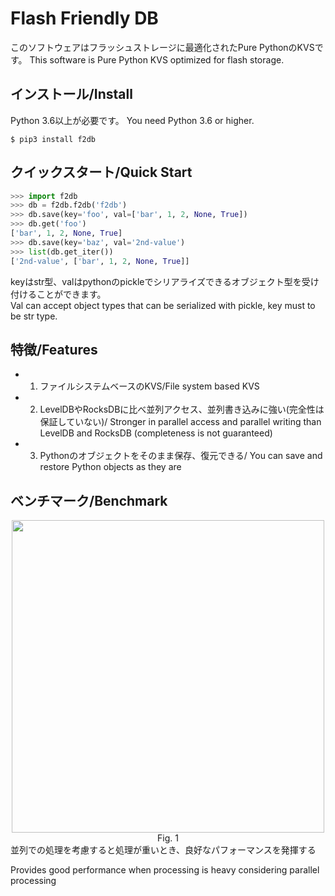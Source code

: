 # Flash Friendly DB

このソフトウェアはフラッシュストレージに最適化されたPure PythonのKVSです。 
This software is Pure Python KVS optimized for flash storage.

## インストール/Install
Python 3.6以上が必要です。 
You need Python 3.6 or higher.  

```console
$ pip3 install f2db
```

## クイックスタート/Quick Start

```python
>>> import f2db
>>> db = f2db.f2db('f2db')
>>> db.save(key='foo', val=['bar', 1, 2, None, True])
>>> db.get('foo')
['bar', 1, 2, None, True]
>>> db.save(key='baz', val='2nd-value')
>>> list(db.get_iter())
['2nd-value', ['bar', 1, 2, None, True]]
```
keyはstr型、valはpythonのpickleでシリアライズできるオブジェクト型を受け付けることができます。  
Val can accept object types that can be serialized with pickle, key must to be str type.

## 特徴/Features
 - 1. ファイルシステムベースのKVS/File system based KVS
 - 2. LevelDBやRocksDBに比べ並列アクセス、並列書き込みに強い(完全性は保証していない)/
Stronger in parallel access and parallel writing than LevelDB and RocksDB (completeness is not guaranteed)
 - 3. Pythonのオブジェクトをそのまま保存、復元できる/
You can save and restore Python objects as they are

## ベンチマーク/Benchmark

<div align="center">
 <img width="500px" src="https://user-images.githubusercontent.com/4949982/60440147-23e3ec80-9c4f-11e9-8c79-66646b480555.png">
 <div> Fig. 1 </div>
</div>
並列での処理を考慮すると処理が重いとき、良好なパフォーマンスを発揮する  

Provides good performance when processing is heavy considering parallel processing  
